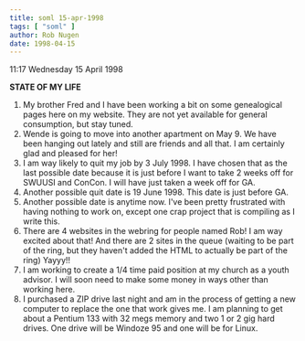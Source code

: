 ```yaml
---
title: soml 15-apr-1998
tags: [ "soml" ]
author: Rob Nugen
date: 1998-04-15
---
```


<title>State of My Life</title>

<p class=date>11:17 Wednesday 15 April 1998</p>
<p>
<b>STATE OF MY LIFE</b>
<p>
<ol>
<li>
My brother Fred and I have been working a bit on some genealogical pages here on my website.  They are not yet available for general consumption, but stay tuned.
</li>
<li>
Wende is going to move into another apartment on May 9.  We have been hanging out lately and still are friends and all that. I am certainly glad and pleased for her!
</li>
<li>
I am way likely to quit my job by 3 July 1998.  I have chosen that as the last possible date because it is just before I want to take 2 weeks off for SWUUSI and ConCon.  I will have just taken a week off for GA.
</li>
<li>
Another possible quit date is 19 June 1998.  This date is just before GA.
</li>
<li>
Another possible date is anytime now.  I've been pretty frustrated with having nothing to work on, except one crap project that is compiling as I write this.
</li>
<li>
There are 4 websites in the webring for people named Rob!  I am way excited about that!  And there are 2 sites in the queue (waiting to be part of the ring, but they haven't added the HTML to actually be part of the ring)  Yayyy!!
</li>
<li>
I am working to create a 1/4 time paid position at my church as a youth advisor.  I will soon need to make some money in ways other than working here.
</li>
<li>
I purchased a ZIP drive last night and am in the process of getting a new computer to replace the one that work gives me.  I am planning to get about a Pentium 133 with 32 megs memory and two 1 or 2 gig hard drives.  One drive will be Windoze 95 and one will be for Linux.
</li>
</ol>
</p>
